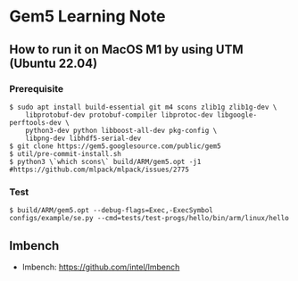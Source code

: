 # Gem5 Learning Note

## How to run it on MacOS M1 by using UTM (Ubuntu 22.04)

### Prerequisite
```shell
$ sudo apt install build-essential git m4 scons zlib1g zlib1g-dev \
    libprotobuf-dev protobuf-compiler libprotoc-dev libgoogle-perftools-dev \
    python3-dev python libboost-all-dev pkg-config \
    libpng-dev libhdf5-serial-dev
$ git clone https://gem5.googlesource.com/public/gem5
$ util/pre-commit-install.sh
$ python3 \`which scons\` build/ARM/gem5.opt -j1
#https://github.com/mlpack/mlpack/issues/2775
```
### Test                                                              
```shell
$ build/ARM/gem5.opt --debug-flags=Exec,-ExecSymbol configs/example/se.py --cmd=tests/test-progs/hello/bin/arm/linux/hello
```
## lmbench
- lmbench: https://github.com/intel/lmbench

